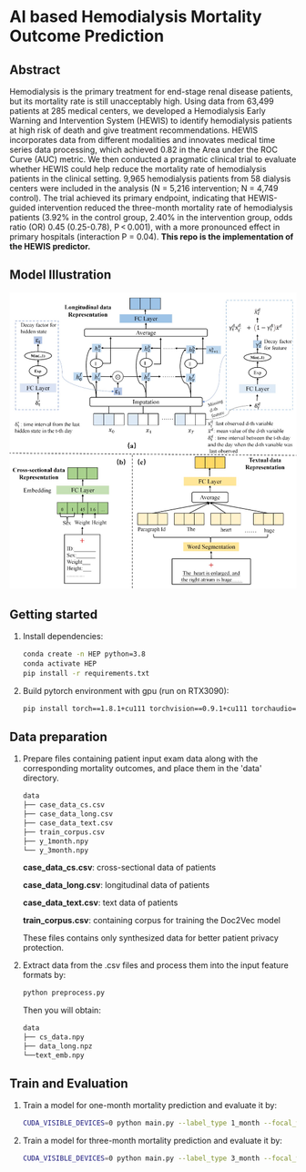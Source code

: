 # AI based Hemodialysis Mortality Outcome Prediction

## Abstract
Hemodialysis is the primary treatment for end-stage renal disease patients, but its mortality rate is still unacceptably high. Using data from 63,499 patients at 285 medical centers, we developed a Hemodialysis Early Warning and Intervention System (HEWIS) to identify hemodialysis patients at high risk of death and give treatment recommendations. HEWIS incorporates data from different modalities and innovates medical time series data processing, which achieved 0.82 in the Area under the ROC Curve (AUC) metric. We then conducted a pragmatic clinical trial to evaluate whether HEWIS could help reduce the mortality rate of hemodialysis patients in the clinical setting. 9,965 hemodialysis patients from 58 dialysis centers were included in the analysis (N = 5,216 intervention; N = 4,749 control). The trial achieved its primary endpoint, indicating that HEWIS-guided intervention reduced the three-month mortality rate of hemodialysis patients (3.92% in the control group, 2.40% in the intervention group, odds ratio (OR) 0.45 (0.25-0.78), P < 0.001), with a more pronounced effect in primary hospitals (interaction P = 0.04). **This repo is the implementation of the HEWIS predictor.**

## Model Illustration
![Detailed design of the HEWIS predictor.](model.jpg "Detailed design of the HEWIS predictor.")

## Getting started
1.  Install dependencies:
    ```sh
    conda create -n HEP python=3.8
    conda activate HEP
    pip install -r requirements.txt
    ```
2. Build pytorch environment with gpu (run on RTX3090):
    ```sh
   pip install torch==1.8.1+cu111 torchvision==0.9.1+cu111 torchaudio==0.8.1 -f https://download.pytorch.org/whl/torch_stable.html
    ```

## Data preparation
1. Prepare files containing patient input exam data along with the corresponding mortality outcomes, and place them in the 'data' directory.
    ``` 
    data
    ├── case_data_cs.csv
    ├── case_data_long.csv
    ├── case_data_text.csv
    ├── train_corpus.csv
    ├── y_1month.npy
    └── y_3month.npy
    ```

    **case_data_cs.csv**: cross-sectional data of patients

    **case_data_long.csv**: longitudinal data of patients

    **case_data_text.csv**: text data of patients

    **train_corpus.csv**: containing corpus for training the Doc2Vec model

    These files contains only synthesized data for better patient privacy protection.

2. Extract data from the .csv files and process them into the input feature formats by: 

    ```sh
    python preprocess.py
    ```

    Then you will obtain:

    ```
    data
    ├── cs_data.npy
    ├── data_long.npz
    └──text_emb.npy
    ```

## Train and Evaluation

1. Train a model for one-month mortality prediction and evaluate it by:
    ```sh
    CUDA_VISIBLE_DEVICES=0 python main.py --label_type 1_month --focal_weight 0.025
    ```
2. Train a model for three-month mortality prediction and evaluate it by:

    ```sh
    CUDA_VISIBLE_DEVICES=0 python main.py --label_type 3_month --focal_weight 0.07
    ```

